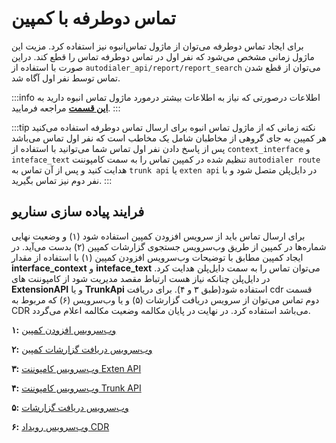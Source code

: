 
# تماس دوطرفه با کمپین

برای ایجاد تماس دوطرفه می‌توان از ماژول تماس‌انبوه نیز استفاده کرد. مزیت این ماژول زمانی مشخص می‌شود که نفر اول در تماس‌ دوطرفه تماس را قطع کند.
دراین صورت با استفاده از `autodialer_api/report/report_search` می‌توان از قطع‌ شدن تماس توسط نفر اول آگاه شد.

:::info اطلاعات
درصورتی که نیاز به اطلاعات بیشتر درمورد ماژول تماس انبوه دارید به **[این قسمت](/docs/autodialer/introad)** مراجعه فرمایید.
:::

:::tip نکته
زمانی که از ماژول تماس انبوه برای ارسال تماس دوطرفه استفاده می‌کنید هر کمپین به جای گروهی از مخاطبان شامل یک مخاطب است که نفر اول تماس می‌باشد پس از پاسخ دادن نفر اول تماس شما می‌توانید با استفاده از `context_interface` و `inteface_text` تنظیم شده در کمپین تماس را به سمت کامپوننت  `autodialer route` هدایت کنید و پس از آن تماس به `trunk api` یا `exten api` در دایل‌پلن متصل شود و با نفر دوم نیز تماس بگیرید.
:::

## فرایند پیاده سازی سناریو
برای ارسال تماس باید از سرویس افزودن کمپین استفاده شود (۱) و وضعیت نهایی شماره‌ها در کمپین از طریق وب‌سرویس جستجوی گزارشات کمپین (۲) بدست می‌آید. در ایجاد کمپین مطابق با توضیحات وب‌سرویس افزودن کمپین (۱) با استفاده از مقدار **interface_context** و **inteface_text** می‌توان تماس را به سمت دایل‌پلن هدایت کرد. در دایل‌پلن چنانکه نیاز هست ارتباط مقصد مدیریت شود از کامپوننت های **ExtensionAPI** و یا **TrunkApi** استفاده شود(طبق ۳ و ۴). برای دریافت cdr قسمت دوم تماس می‌توان از سرویس دریافت گزارشات (۵) و یا وب‌سرویس (۶) که مربوط به CDR می‌باشد استفاده کرد. در نهایت در پایان مکالمه وضعیت مکالمه اعلام می‌گردد.


**۱:** [وب‌سرویس افزودن کمپین](/docs/api/autodialer_api/campaign/campaign_add)

**۲:** [وب‌سرویس دریافت گزارشات کمپین](/docs/api/autodialer_api/report/report_search)

**۳:** [وب‌سرویس کامپوننت Exten API](/docs/api/callcenter_api/SimoTelClient/ComponentsApi/exten_api)

**۴:** [وب‌سرویس کامپوننت Trunk API](/docs/api/callcenter_api/SimoTelClient/ComponentsApi/trunk_api)

**۵:** [وب‌سرویس دریافت گزارشات](/docs/api/callcenter_api/SimoTelAPI/report/report_cdr_search)

**۶:** [وب‌سرویس رویداد CDR](/docs/api/callcenter_api/SimoTelClient/EventsApi/cdr)